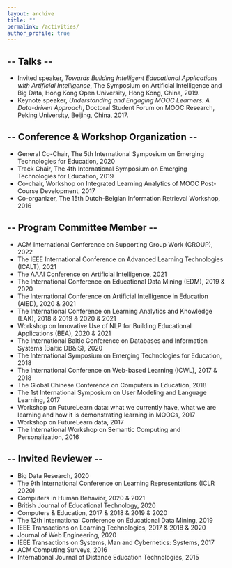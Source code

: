 ```yaml
---
layout: archive
title: ""
permalink: /activities/
author_profile: true
---
```


<!-- {% include base_path %}

{% for post in site.teaching reversed %}
  {% include archive-single.html %}
{% endfor %}
 -->

## -- Talks --
* Invited speaker, <em>Towards Building Intelligent Educational Applications with Artificial Intelligence</em>, The Symposium on Artificial Intelligence and Big Data, Hong Kong Open University, Hong Kong, China, 2019.
* Keynote speaker, <em>Understanding and Engaging MOOC Learners: A Data-driven Approach</em>, Doctoral Student Forum on MOOC Research, Peking University, Beijing, China, 2017.


## -- Conference & Workshop Organization --
* General Co-Chair, The 5th International Symposium on Emerging Technologies for Education, 2020
* Track Chair, The 4th International Symposium on Emerging Technologies for Education, 2019
* Co-chair, Workshop on Integrated Learning Analytics of MOOC Post-Course Development, 2017
* Co-organizer, The 15th Dutch-Belgian Information Retrieval Workshop, 2016


## -- Program Committee Member --
* ACM International Conference on Supporting Group Work (GROUP), 2022
* The IEEE International Conference on Advanced Learning Technologies (ICALT), 2021
* The AAAI Conference on Artificial Intelligence, 2021
* The International Conference on Educational Data Mining (EDM), 2019 & 2020
* The International Conference on Artificial Intelligence in Education (AIED), 2020 & 2021
* The International Conference on Learning Analytics and Knowledge (LAK), 2018 & 2019 & 2020 & 2021
* Workshop on Innovative Use of NLP for Building Educational Applications (BEA), 2020 & 2021
* The International Baltic Conference on Databases and Information Systems (Baltic DB&IS), 2020
* The International Symposium on Emerging Technologies for Education, 2018
* The International Conference on Web-based Learning (ICWL), 2017 & 2018
* The Global Chinese Conference on Computers in Education, 2018
* The 1st International Symposium on User Modeling and Language Learning, 2017
* Workshop on FutureLearn data: what we currently have, what we are learning and how it is demonstrating learning in MOOCs, 2017
* Workshop on FutureLearn data, 2017
* The International Workshop on Semantic Computing and Personalization, 2016


## -- Invited Reviewer --
* Big Data Research, 2020
* The 9th International Conference on Learning Representations (ICLR 2020)
* Computers in Human Behavior, 2020 & 2021
* British Journal of Educational Technology, 2020
* Computers & Education, 2017 & 2018 & 2019 & 2020
* The 12th International Conference on Educational Data Mining, 2019
* IEEE Transactions on Learning Technologies, 2017 & 2018 & 2020
* Journal of Web Engineering, 2020
* IEEE Transactions on Systems, Man and Cybernetics: Systems, 2017
* ACM Computing Surveys, 2016
* International Journal of Distance Education Technologies, 2015



